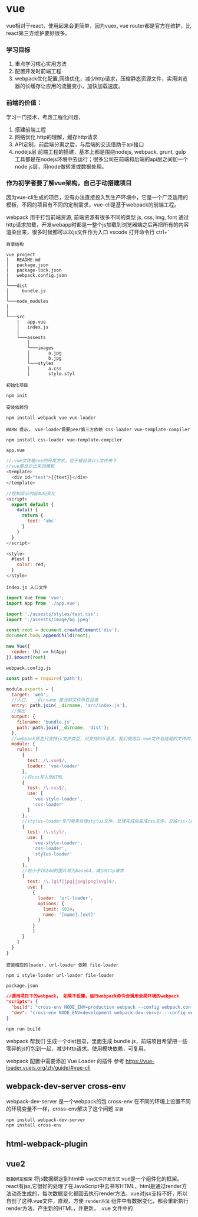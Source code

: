 # vue

vue相对于react，使用起来会更简单，因为vuex, vue router都是官方在维护，比react第三方维护要好很多。
### 学习目标
1. 重点学习核心实用方法
2. 配置开发时前端工程
3. webpack优化配置,网络优化，减少http请求，压缩静态资源文件，实用浏览器的长缓存让应用的流量变小，加快加载速度。

### 前端的价值：
学习一门技术，考虑工程化问题，
1. 搭建前端工程
2. 网络优化 http的理解，缓存http请求
3. API定制，前后端分离之后，与后端的交流借助于api接口
4. nodejs层 前端工程的搭建，基本上都是围绕nodejs, webpack, grunt, gulp 工具都是在nodejs环境中去运行；很多公司在前端和后端的api层之间加一个node js层，用node做转发或数据处理。

### 作为初学者要了解vue架构，自己手动搭建项目
因为vue-cli生成的项目，没有办法直接投入到生产环境中，它是一个广泛适用的模板，不同的项目有不同的定制需求，vue-cli是基于webpack的前端工程。

webpack 用于打包前端资源, 前端资源有很多不同的类型 js, css, img, font 通过http请求加载，开发webapp时都是一整个js加载到浏览器端之后再把所有的内容渲染出来，很多时候都可以以js文件作为入口
vscode 打开命令行 ctrl+`

`目录结构`
```
vue project
│   README.md
│   package.json
|   package-lock.json   
|   webpack.config.json 
│
└───dist
│     bundle.js
│   
└───node_modules
|     
|
└───src
    |   app.vue
    │   index.js
    |
    └───assests
        │   
        └───images
        │       a.jpg
        │       b.jpg
        └───styles
        |       a.css
        |       style.styl
```

`初始化项目`
```sh
npm init 
```
`安装依赖包`
```sh
npm install webpack vue vue-loader
```
`WARN 提示， vue-loader需要peer第三方依赖 css-loader vue-template-compiler`
```sh
npm install css-loader vue-template-compiler
```

`app.vue`
```js
//.vue文件是vue的开发方式，位于根目录src文件夹下
//vue要显示出来的模板
<template>
  <div id="test">{{text}}</div>
</template>

//控制显示内容如何变化
<script>
  export default {
    data() {
      return {
        text: 'abc'
      }
    }
  }
</script>

<style>
  #test {
    color: red;
  }
</style>
```

`index.js 入口文件` 
```js
import Vue from 'vue';
import App from './app.vue';

import './assests/styles/test.css';
import './assests/image/bg.jpeg'

const root = document.createElement('div');
document.body.appendChild(root);

new Vue({
  render: (h) => h(App)
}).$mount(root)
```

`webpack.config.js`
```js
const path = require('path');

module.exports = {
  target: 'web',
  //入口， __dirname 是当前文件所在目录
  entry: path.join(__dirname, 'src/index.js'),
  //输出
  output: {
    filename: 'bundle.js',
    path: path.join(__dirname, 'dist');
  },
  //webpack原生只支持js文件类型，只支持ES5语法，我们使用以.vue文件名结尾的文件时，需要为其指定loader
  module: {
    rules: [
      {
        test: /\.vue$/,
        loader: 'vue-loader'
      },
      //将css写入到HTML
      {
        test: /\.css$/,
        use: [
          'vue-style-loader',
          'css-loader'
        ]
      },
      //stylus-loader专门用来处理stylus文件，处理完成后变成css文件，交给css-loader.webpack的loader就是这样一级一级向上传递，每一层loader只处理自己关心的部分
      {
        test: /\.styl/,
        use: [
          'vue-style-loader',
          'css-loader',
          'stylus-loader'
        ]
      },
      //将小于1024d的图片转为base64，减少http请求
      {
        test: /\.(gif|jpg|jpeg|png|svg)$/,
        use: [
          {
            loader: 'url-loader',
            options: {
              limit: 1024，
              name: '[name].[ext]'
            }
          }
          ]
      }
    ]
  }
}


```

`安装相应的loader, url-loader 依赖 file-loader`
```sh 
npm i style-loader url-loader file-loader
```

`package.json`
```json
//调用项目下的webpack， 如果不设置，运行webpack命令会调用全局环境的webpack
"scripts": {
  "build": "cross-env NODE_ENV=production webpack --config webpack.config.js",
  "dev": "cross-env NODE_ENV=development webpack-dev-server --config webpack.config.js"
}
```

```sh
npm run build
```

webpack 帮我们 生成一个dist目录，里面生成 bundle.js，前端项目希望把一些零碎的js打包到一起，减少http请求。使用模块依赖，可复用。

webpack 配置中需要添加 Vue Loader 的插件
参考 https://vue-loader.vuejs.org/zh/guide/#vue-cli

## webpack-dev-server cross-env 
webpack-dev-server 是一个webpack的包
cross-env 在不同的环境上设置不同的环境变量不一样，cross-env解决了这个问题
`安装`

```sh
npm install webpack-dev-server
npm install cross-env
```

## html-webpack-plugin


## vue2

`数据绑定框架`    将js数据绑定到html中
`vue文件开发方式`   vue是一个组件化的框架。react有jsx,它很好的处理了在JavaScript中去书写HTML，html是通过render方法动态生成的，每次数据变化都回去执行render方法。vue对jsx支持不好，所以自创了这种.vue文件，直观，方便
`render方法`  组件中有数据变化，都会重新执行render方法，产生新的HTML，并更新。
.vue 文件中的<template>转化成js中的render方法，render方法中的createElement()方法会一层层的遍历template中的标签，属性，值，以这样的方式创建一个个的节点，最终得到组件树。

## API重点
生命周期方法
computed 是对reactive的深度使用。 vue是一个reactive的框架，reactive是指声明好的一些数据一旦去改动，会影响到依赖于这些数据的地方，比如template中依赖于data里的数据。
computed是指我们在一个组件中声明了一个对象个体具有姓和名两个属性，输出内容为姓名，我们不想在template中做字符串拼接，我们可以声明computed方法，return 姓+名，一旦用户输入姓或者名，computed会重新进行计算，得到一个新的值，我们的template里面只需要直接调用这个值就可以了，不用去执行方法。